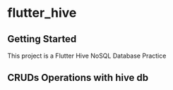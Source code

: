 # flutter_hive


## Getting Started

This project is a Flutter Hive NoSQL Database Practice

## CRUDs Operations with hive db
